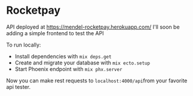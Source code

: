 # Rocketpay

API deployed at https://mendel-rocketpay.herokuapp.com/
I'll soon be adding a simple frontend to test the API

To run locally:

  * Install dependencies with `mix deps.get`
  * Create and migrate your database with `mix ecto.setup`
  * Start Phoenix endpoint with `mix phx.server`

Now you can make rest requests to `localhost:4000/api`from your favorite api tester.
